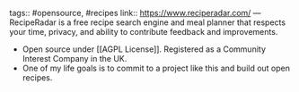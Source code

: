 ---
---

tags:: #opensource, #recipes
link:: https://www.reciperadar.com/
— RecipeRadar is a free recipe search engine and meal planner that respects your time, privacy, and ability to contribute feedback and improvements.
- Open source under [[AGPL License]]. Registered as a Community Interest Company in the UK.
- One of my life goals is to commit to a project like this and build out open recipes.
